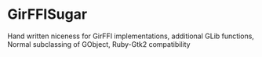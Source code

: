 GirFFISugar
===========

Hand written niceness for GirFFI implementations, additional GLib functions, Normal subclassing of GObject, Ruby-Gtk2 compatibility